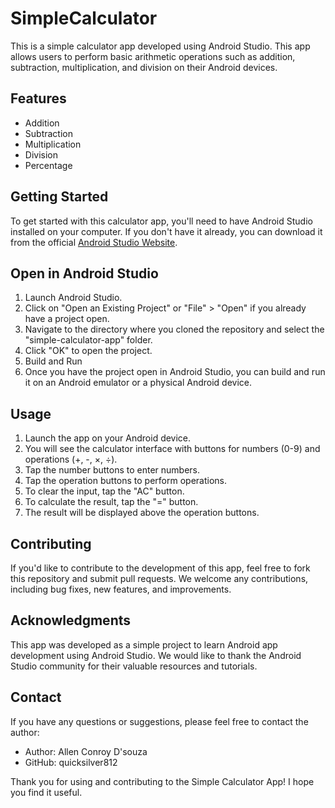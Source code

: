 # SimpleCalculator

This is a simple calculator app developed using Android Studio. This app allows users to perform basic arithmetic operations such as addition, subtraction, multiplication, and division on their Android devices.

## Features
* Addition
* Subtraction
* Multiplication
* Division
* Percentage

## Getting Started
To get started with this calculator app, you'll need to have Android Studio installed on your computer. If you don't have it already, you can download it from the official [Android Studio Website](https://developer.android.com/studio "Android Studio website").

## Open in Android Studio
1. Launch Android Studio.
2. Click on "Open an Existing Project" or "File" > "Open" if you already have a project open.
3. Navigate to the directory where you cloned the repository and select the "simple-calculator-app" folder.
4. Click "OK" to open the project.
5. Build and Run
6. Once you have the project open in Android Studio, you can build and run it on an Android emulator or a physical Android device.

## Usage
1. Launch the app on your Android device.
2. You will see the calculator interface with buttons for numbers (0-9) and operations (+, -, ×, ÷).
3. Tap the number buttons to enter numbers.
4. Tap the operation buttons to perform operations.
5. To clear the input, tap the "AC" button.
6. To calculate the result, tap the "=" button.
7. The result will be displayed above the operation buttons.

## Contributing
If you'd like to contribute to the development of this app, feel free to fork this repository and submit pull requests. We welcome any contributions, including bug fixes, new features, and improvements.

## Acknowledgments
This app was developed as a simple project to learn Android app development using Android Studio. We would like to thank the Android Studio community for their valuable resources and tutorials.

## Contact
If you have any questions or suggestions, please feel free to contact the author:

* Author: Allen Conroy D'souza
* GitHub: quicksilver812

Thank you for using and contributing to the Simple Calculator App! I hope you find it useful.

